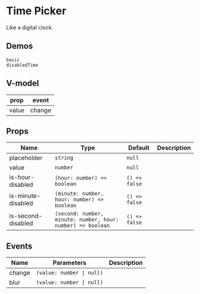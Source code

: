 # Time Picker
Like a digital clock.
## Demos
```demo
basic
disabledTime
```
## V-model
|prop|event|
|-|-|
|value|change|

## Props
|Name|Type|Default|Description|
|-|-|-|-|
|placeholder|`string`|`null`||
|value|`number`|`null`||
|is-hour-disabled|`(hour: number) => boolean`|`() => false`||
|is-minute-disabled|`(minute: number, hour: number) => boolean`|`() => false`||
|is-second-disabled|`(second: number, minute: number, hour: number) => boolean`|`() => false`||

## Events
|Name|Parameters|Description|
|-|-|-|
|change|`(value: number \| null)`||
|blur|`(value: number \| null)`||